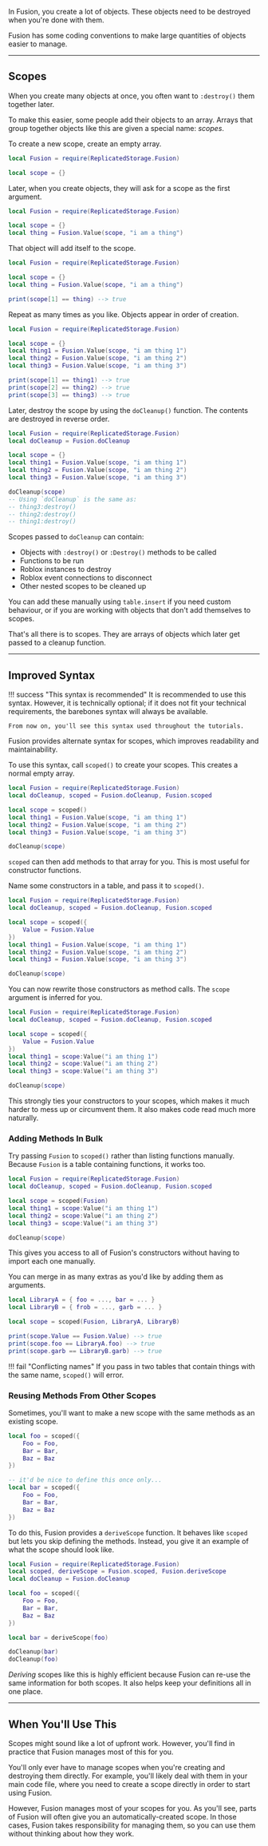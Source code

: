 In Fusion, you create a lot of objects. These objects need to be destroyed when
you're done with them.

Fusion has some coding conventions to make large quantities of objects easier to
manage.

-----

## Scopes

When you create many objects at once, you often want to  `:destroy()` them
together later. 

To make this easier, some people add their objects to an array. Arrays that
group together objects like this are given a special name: *scopes*.

To create a new scope, create an empty array.

```Lua linenums="2" hl_lines="3"
local Fusion = require(ReplicatedStorage.Fusion)

local scope = {}
```

Later, when you create objects, they will ask for a scope as the first argument.

```Lua linenums="2" hl_lines="4"
local Fusion = require(ReplicatedStorage.Fusion)

local scope = {}
local thing = Fusion.Value(scope, "i am a thing")
```

That object will add itself to the scope.

```Lua linenums="2" hl_lines="6"
local Fusion = require(ReplicatedStorage.Fusion)

local scope = {}
local thing = Fusion.Value(scope, "i am a thing")

print(scope[1] == thing) --> true
```

Repeat as many times as you like. Objects appear in order of creation.

```Lua linenums="2"
local Fusion = require(ReplicatedStorage.Fusion)

local scope = {}
local thing1 = Fusion.Value(scope, "i am thing 1")
local thing2 = Fusion.Value(scope, "i am thing 2")
local thing3 = Fusion.Value(scope, "i am thing 3")

print(scope[1] == thing1) --> true
print(scope[2] == thing2) --> true
print(scope[3] == thing3) --> true
```

Later, destroy the scope by using the `doCleanup()` function. The contents are
destroyed in reverse order.

```Lua linenums="2" hl_lines="2 9"
local Fusion = require(ReplicatedStorage.Fusion)
local doCleanup = Fusion.doCleanup

local scope = {}
local thing1 = Fusion.Value(scope, "i am thing 1")
local thing2 = Fusion.Value(scope, "i am thing 2")
local thing3 = Fusion.Value(scope, "i am thing 3")

doCleanup(scope)
-- Using `doCleanup` is the same as:
-- thing3:destroy()
-- thing2:destroy()
-- thing1:destroy()
```

Scopes passed to `doCleanup` can contain:

- Objects with `:destroy()` or `:Destroy()` methods to be called
- Functions to be run
- Roblox instances to destroy
- Roblox event connections to disconnect
- Other nested scopes to be cleaned up

You can add these manually using `table.insert` if you need custom behaviour,
or if you are working with objects that don't add themselves to scopes.

That's all there is to scopes. They are arrays of objects which later get passed
to a cleanup function.

-----

## Improved Syntax

!!! success "This syntax is recommended"
	It is recommended to use this syntax. However, it is technically optional;
	if it does not fit your technical requirements, the barebones syntax will
	always be available.

	From now on, you'll see this syntax used throughout the tutorials.

Fusion provides alternate syntax for scopes, which improves readability and
maintainability.

To use this syntax, call `scoped()` to create your scopes. This creates a normal
empty array.

```Lua linenums="2" hl_lines="2 4"
local Fusion = require(ReplicatedStorage.Fusion)
local doCleanup, scoped = Fusion.doCleanup, Fusion.scoped

local scope = scoped()
local thing1 = Fusion.Value(scope, "i am thing 1")
local thing2 = Fusion.Value(scope, "i am thing 2")
local thing3 = Fusion.Value(scope, "i am thing 3")

doCleanup(scope)
```

`scoped` can then add methods to that array for you. This is most useful for
constructor functions.

Name some constructors in a table, and pass it to `scoped()`.

```Lua linenums="2" hl_lines="4-6"
local Fusion = require(ReplicatedStorage.Fusion)
local doCleanup, scoped = Fusion.doCleanup, Fusion.scoped

local scope = scoped({
	Value = Fusion.Value
})
local thing1 = Fusion.Value(scope, "i am thing 1")
local thing2 = Fusion.Value(scope, "i am thing 2")
local thing3 = Fusion.Value(scope, "i am thing 3")

doCleanup(scope)
```

You can now rewrite those constructors as method calls. The `scope` argument is
inferred for you.

```Lua linenums="2" hl_lines="7-9"
local Fusion = require(ReplicatedStorage.Fusion)
local doCleanup, scoped = Fusion.doCleanup, Fusion.scoped

local scope = scoped({
	Value = Fusion.Value
})
local thing1 = scope:Value("i am thing 1")
local thing2 = scope:Value("i am thing 2")
local thing3 = scope:Value("i am thing 3")

doCleanup(scope)
```

This strongly ties your constructors to your scopes, which makes it much harder
to mess up or circumvent them. It also makes code read much more naturally.

### Adding Methods In Bulk

Try passing `Fusion` to `scoped()` rather than listing functions manually. 
Because `Fusion` is a table containing functions, it works too.

```Lua linenums="2" hl_lines="4"
local Fusion = require(ReplicatedStorage.Fusion)
local doCleanup, scoped = Fusion.doCleanup, Fusion.scoped

local scope = scoped(Fusion)
local thing1 = scope:Value("i am thing 1")
local thing2 = scope:Value("i am thing 2")
local thing3 = scope:Value("i am thing 3")

doCleanup(scope)
```

This gives you access to all of Fusion's constructors without having to import
each one manually.

You can merge in as many extras as you'd like by adding them as arguments.

```Lua hl_lines="4"
local LibraryA = { foo = ..., bar = ... }
local LibraryB = { frob = ..., garb = ... }

local scope = scoped(Fusion, LibraryA, LibraryB)

print(scope.Value == Fusion.Value) --> true
print(scope.foo == LibraryA.foo) --> true
print(scope.garb == LibraryB.garb) --> true

```

!!! fail "Conflicting names"
	If you pass in two tables that contain things with the same name, `scoped()`
	will error.

### Reusing Methods From Other Scopes

Sometimes, you'll want to make a new scope with the same methods as an existing
scope.

```Lua
local foo = scoped({
	Foo = Foo,
	Bar = Bar,
	Baz = Baz
})

-- it'd be nice to define this once only...
local bar = scoped({
	Foo = Foo,
	Bar = Bar,
	Baz = Baz
})
```

To do this, Fusion provides a `deriveScope` function. It behaves like `scoped`
but lets you skip defining the methods. Instead, you give it an example of what
the scope should look like.

```Lua linenums="2" hl_lines="2 11"
local Fusion = require(ReplicatedStorage.Fusion)
local scoped, deriveScope = Fusion.scoped, Fusion.deriveScope
local doCleanup = Fusion.doCleanup

local foo = scoped({
	Foo = Foo,
	Bar = Bar,
	Baz = Baz
})

local bar = deriveScope(foo)

doCleanup(bar)
doCleanup(foo)
```

*Deriving* scopes like this is highly efficient because Fusion can re-use the
same information for both scopes. It also helps keep your definitions all in
one place.

-----

## When You'll Use This

Scopes might sound like a lot of upfront work. However, you'll find in practice
that Fusion manages most of this for you.

You'll only ever have to manage scopes when you're creating and destroying them
directly. For example, you'll likely deal with them in your main code file,
where you need to create a scope directly in order to start using Fusion.

However, Fusion manages most of your scopes for you. As you'll see, parts of
Fusion will often give you an automatically-created scope. In those cases,
Fusion takes responsibility for managing them, so you can use them without
thinking about how they work.